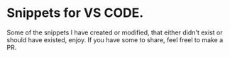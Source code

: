 # Snippets for VS CODE. 
Some of the snippets I have created or modified, that either didn't exist or should have existed, enjoy. If you have some to share, feel freel to make a PR.
